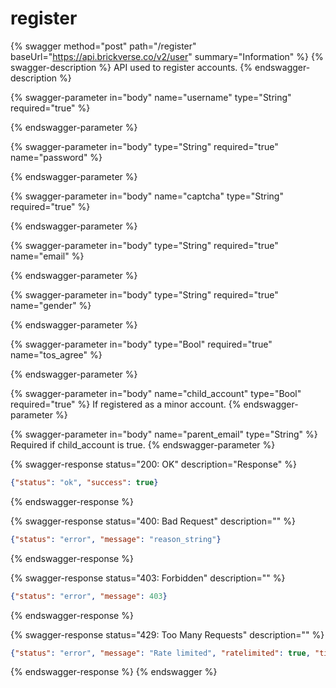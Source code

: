 # register

{% swagger method="post" path="/register" baseUrl="https://api.brickverse.co/v2/user" summary="Information" %}
{% swagger-description %}
API used to register accounts.
{% endswagger-description %}

{% swagger-parameter in="body" name="username" type="String" required="true" %}

{% endswagger-parameter %}

{% swagger-parameter in="body" type="String" required="true" name="password" %}

{% endswagger-parameter %}

{% swagger-parameter in="body" name="captcha" type="String" required="true" %}

{% endswagger-parameter %}

{% swagger-parameter in="body" type="String" required="true" name="email" %}

{% endswagger-parameter %}

{% swagger-parameter in="body" type="String" required="true" name="gender" %}

{% endswagger-parameter %}

{% swagger-parameter in="body" type="Bool" required="true" name="tos_agree" %}

{% endswagger-parameter %}

{% swagger-parameter in="body" name="child_account" type="Bool" required="true" %}
If registered as a minor account.
{% endswagger-parameter %}

{% swagger-parameter in="body" name="parent_email" type="String" %}
Required if child\_account is true.
{% endswagger-parameter %}

{% swagger-response status="200: OK" description="Response" %}
```json
{"status": "ok", "success": true}
```
{% endswagger-response %}

{% swagger-response status="400: Bad Request" description="" %}
```json
{"status": "error", "message": "reason_string"}
```
{% endswagger-response %}

{% swagger-response status="403: Forbidden" description="" %}
```json
{"status": "error", "message": 403}
```
{% endswagger-response %}

{% swagger-response status="429: Too Many Requests" description="" %}
```json
{"status": "error", "message": "Rate limited", "ratelimited": true, "time": "seconds_string"}
```
{% endswagger-response %}
{% endswagger %}
